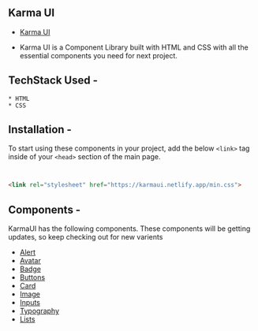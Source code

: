 
  
  ## Karma UI 
   * [Karma UI](https://karmaui.netlify.app)
  
  - Karma UI is a Component Library built with HTML and CSS with all the essential components you need for next project.
  
  
  ## TechStack Used -
    * HTML
    * CSS
    
  ## Installation -
  To start using these components in your project, add the below `<link>` tag inside of your `<head>` section of the main page. 
  ```html
 
  
  <link rel="stylesheet" href="https://karmaui.netlify.app/min.css">
  ```
  
  ## Components  -
  
  KarmaUI has the following components. These components will be getting updates, so keep checking out for new varients
  
  * [Alert](https://karmaui.netlify.app/docs/docs.html#alert)
  * [Avatar](https://karmaui.netlify.app/docs/docs.html#avatar)
  * [Badge](https://karmaui.netlify.app/docs/docs.html#badge)
  * [Buttons](https://karmaui.netlify.app/docs/docs.html#button)
  * [Card](https://karmaui.netlify.app/docs/docs.html#card)
  * [Image](https://karmaui.netlify.app/docs/docs.html#image)
  * [Inputs](https://karmaui.netlify.app/docs/docs.html#input)
  * [Typography](https://karmaui.netlify.app/docs/docs.html#text-utils)
  * [Lists](https://karmaui.netlify.app/docs/docs.html#lists)


    

    

